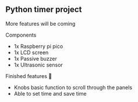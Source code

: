 ## Python timer project

More features will be coming

Components
- 1x Raspberry pi pico
- 1x LCD screen
- 1x Passive buzzer
- 1x Ultrasonic sensor


Finished features 👏
  - Knobs basic function to scroll through the panels
  - Able to set time and save time
